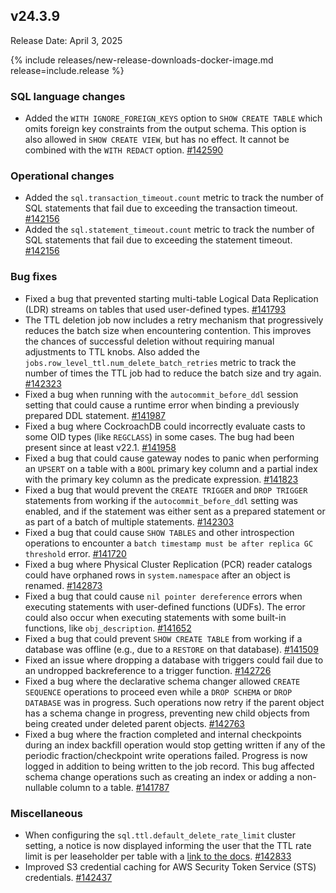 ## v24.3.9

Release Date: April 3, 2025

{% include releases/new-release-downloads-docker-image.md release=include.release %}

<h3 id="v24-3-9-sql-language-changes">SQL language changes</h3>

- Added the `WITH IGNORE_FOREIGN_KEYS` option to `SHOW CREATE TABLE` which omits foreign key constraints from the output schema. This option is also allowed in `SHOW CREATE VIEW`, but has no effect. It cannot be combined with the `WITH REDACT` option. [#142590][#142590]

<h3 id="v24-3-9-operational-changes">Operational changes</h3>

- Added the `sql.transaction_timeout.count` metric to track the number of SQL statements that fail due to exceeding the transaction timeout.
 [#142156][#142156]
- Added the `sql.statement_timeout.count` metric to track the number of SQL statements that fail due to exceeding the statement timeout.
 [#142156][#142156]

<h3 id="v24-3-9-bug-fixes">Bug fixes</h3>

- Fixed a bug that prevented starting multi-table Logical Data Replication (LDR) streams on tables that used user-defined types.
 [#141793][#141793]
- The TTL deletion job now includes a retry mechanism that progressively reduces the batch size when encountering contention. This improves the chances of successful deletion without requiring manual adjustments to TTL knobs. Also added the `jobs.row_level_ttl.num_delete_batch_retries` metric to track the number of times the TTL job had to reduce the batch size and try again. [#142323][#142323]
- Fixed a bug when running with the `autocommit_before_ddl` session setting that could cause a runtime error when binding a previously prepared DDL statement.
 [#141987][#141987]
- Fixed a bug where CockroachDB could incorrectly evaluate casts to some OID types (like `REGCLASS`) in some cases. The bug had been present since at least v22.1.
 [#141958][#141958]
- Fixed a bug that could cause gateway nodes to panic when performing an `UPSERT` on a table with a `BOOL` primary key column and a partial index with the primary key column as the predicate expression.
 [#141823][#141823]
- Fixed a bug that would prevent the `CREATE TRIGGER` and `DROP TRIGGER` statements from working if the `autocommit_before_ddl` setting was enabled, and if the statement was either sent as a prepared statement or as part of a batch of multiple statements.
 [#142303][#142303]
- Fixed a bug that could cause `SHOW TABLES` and other introspection operations to encounter a `batch timestamp must be after replica GC threshold` error. [#141720][#141720]
- Fixed a bug where Physical Cluster Replication (PCR) reader catalogs could have orphaned rows in `system.namespace` after an object is renamed.
 [#142873][#142873]
- Fixed a bug that could cause `nil pointer dereference` errors when executing statements with user-defined functions (UDFs). The error could also occur when executing statements with some built-in functions, like `obj_description`.
 [#141652][#141652]
- Fixed a bug that could prevent `SHOW CREATE TABLE` from working if a database was offline (e.g., due to a `RESTORE` on that database).
 [#141509][#141509]
- Fixed an issue where dropping a database with triggers could fail due to an undropped backreference to a trigger function.
 [#142726][#142726]
- Fixed a bug where the declarative schema changer allowed `CREATE SEQUENCE` operations to proceed even while a `DROP SCHEMA` or `DROP DATABASE` was in progress. Such operations now retry if the parent object has a schema change in progress, preventing new child objects from being created under deleted parent objects.
 [#142763][#142763]
- Fixed a bug where the fraction completed and internal checkpoints during an index backfill operation would stop getting written if any of the periodic fraction/checkpoint write operations failed. Progress is now logged in addition to being written to the job record. This bug affected schema change operations such as creating an index or adding a non-nullable column to a table.
 [#141787][#141787]

<h3 id="v24-3-9-miscellaneous">Miscellaneous</h3>

- When configuring the `sql.ttl.default_delete_rate_limit` cluster setting, a notice is now displayed informing the user that the TTL rate limit is per leaseholder per table with a [link to the docs](https://www.cockroachlabs.com/docs/dev/row-level-ttl).
 [#142833][#142833]
- Improved S3 credential caching for AWS Security Token Service (STS) credentials. [#142437][#142437]


[#141793]: https://github.com/cockroachdb/cockroach/pull/141793
[#141823]: https://github.com/cockroachdb/cockroach/pull/141823
[#141787]: https://github.com/cockroachdb/cockroach/pull/141787
[#142303]: https://github.com/cockroachdb/cockroach/pull/142303
[#141509]: https://github.com/cockroachdb/cockroach/pull/141509
[#142323]: https://github.com/cockroachdb/cockroach/pull/142323
[#141987]: https://github.com/cockroachdb/cockroach/pull/141987
[#141958]: https://github.com/cockroachdb/cockroach/pull/141958
[#141720]: https://github.com/cockroachdb/cockroach/pull/141720
[#142873]: https://github.com/cockroachdb/cockroach/pull/142873
[#141652]: https://github.com/cockroachdb/cockroach/pull/141652
[#142726]: https://github.com/cockroachdb/cockroach/pull/142726
[#142763]: https://github.com/cockroachdb/cockroach/pull/142763
[#142590]: https://github.com/cockroachdb/cockroach/pull/142590
[#142156]: https://github.com/cockroachdb/cockroach/pull/142156
[#142833]: https://github.com/cockroachdb/cockroach/pull/142833
[#142437]: https://github.com/cockroachdb/cockroach/pull/142437
